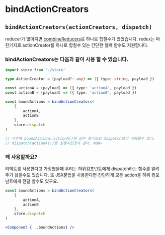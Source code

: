 # bindActionCreators

## `bindActionCreators(actionCreators, dispatch)`

reducer가 많아지면 [combineReducers](combinereducers.md)로 하나로 합칠수가 있었습니다. redux는 마찬가지로 actionCreator를 하나로 합칠수 있는 간단한 헬퍼 함수도 지원합니다.

### bindActionCreators는 다음과 같이 사용 할 수 있습니다.

```typescript
import store from './store'

type ActionCreator = (payload?: any) => ({ type: string, payload })

const actionA = (payload) => ({ type: 'actionA', payload })
const actionB = (payload) => ({ type: 'actionB', payload })

const boundActions = bindActionCreators(
    {
        actionA,
        actionB
    },
    store.dispatch
)

// 이후에 boundActions.actionA()와 같은 형식으로 dispatch없이 사용할수 있다.
// dispatch(actionA())를 실행시킨것과 같다. WOW~
```

### 왜 사용할까요?

리액트를 사용한다고 가정했을때 우리는 하위컴포넌트에게 dispatch라는 함수를 알려주기 싫을수도 있습니다. 또 JSX문법을 사용한다면 간단하게 모든 action을 하위 컴포넌트에게 전달 할수도 있구요.

```jsx
const boundActions = bindActionCreators(
    {
        actionA,
        actionB
    },
    store.dispatch
)

<Component {...boundActions} />
```

